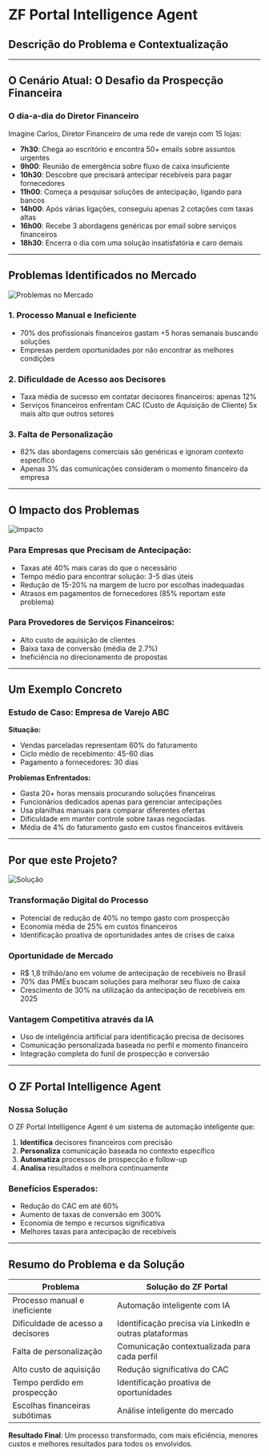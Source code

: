# ZF Portal Intelligence Agent
## Descrição do Problema e Contextualização

---

## O Cenário Atual: O Desafio da Prospecção Financeira

### O dia-a-dia do Diretor Financeiro

Imagine Carlos, Diretor Financeiro de uma rede de varejo com 15 lojas:

- **7h30**: Chega ao escritório e encontra 50+ emails sobre assuntos urgentes
- **9h00**: Reunião de emergência sobre fluxo de caixa insuficiente
- **10h30**: Descobre que precisará antecipar recebíveis para pagar fornecedores
- **11h00**: Começa a pesquisar soluções de antecipação, ligando para bancos
- **14h00**: Após várias ligações, conseguiu apenas 2 cotações com taxas altas
- **16h00**: Recebe 3 abordagens genéricas por email sobre serviços financeiros
- **18h30**: Encerra o dia com uma solução insatisfatória e caro demais

---

## Problemas Identificados no Mercado

![Problemas no Mercado](https://img.freepik.com/free-vector/business-problem-concept-illustration_114360-1715.jpg)

### 1. Processo Manual e Ineficiente
- 70% dos profissionais financeiros gastam +5 horas semanais buscando soluções
- Empresas perdem oportunidades por não encontrar as melhores condições

### 2. Dificuldade de Acesso aos Decisores
- Taxa média de sucesso em contatar decisores financeiros: apenas 12%
- Serviços financeiros enfrentam CAC (Custo de Aquisição de Cliente) 5x mais alto que outros setores

### 3. Falta de Personalização
- 82% das abordagens comerciais são genéricas e ignoram contexto específico
- Apenas 3% das comunicações consideram o momento financeiro da empresa

---

## O Impacto dos Problemas

![Impacto](https://img.freepik.com/free-vector/financial-crisis-abstract-concept_335657-3074.jpg)

### Para Empresas que Precisam de Antecipação:
- Taxas até 40% mais caras do que o necessário
- Tempo médio para encontrar solução: 3-5 dias úteis
- Redução de 15-20% na margem de lucro por escolhas inadequadas
- Atrasos em pagamentos de fornecedores (85% reportam este problema)

### Para Provedores de Serviços Financeiros:
- Alto custo de aquisição de clientes
- Baixa taxa de conversão (média de 2.7%)
- Ineficiência no direcionamento de propostas

---

## Um Exemplo Concreto

### Estudo de Caso: Empresa de Varejo ABC

**Situação:**
- Vendas parceladas representam 60% do faturamento
- Ciclo médio de recebimento: 45-60 dias
- Pagamento a fornecedores: 30 dias

**Problemas Enfrentados:**
- Gasta 20+ horas mensais procurando soluções financeiras
- Funcionários dedicados apenas para gerenciar antecipações
- Usa planilhas manuais para comparar diferentes ofertas
- Dificuldade em manter controle sobre taxas negociadas
- Média de 4% do faturamento gasto em custos financeiros evitáveis

---

## Por que este Projeto?

![Solução](https://img.freepik.com/free-vector/solution-concept-illustration_114360-1699.jpg)

### Transformação Digital do Processo
- Potencial de redução de 40% no tempo gasto com prospecção
- Economia média de 25% em custos financeiros
- Identificação proativa de oportunidades antes de crises de caixa

### Oportunidade de Mercado
- R$ 1,8 trilhão/ano em volume de antecipação de recebíveis no Brasil
- 70% das PMEs buscam soluções para melhorar seu fluxo de caixa
- Crescimento de 30% na utilização da antecipação de recebíveis em 2025

### Vantagem Competitiva através da IA
- Uso de inteligência artificial para identificação precisa de decisores
- Comunicação personalizada baseada no perfil e momento financeiro
- Integração completa do funil de prospecção e conversão

---

## O ZF Portal Intelligence Agent

### Nossa Solução

O ZF Portal Intelligence Agent é um sistema de automação inteligente que:

1. **Identifica** decisores financeiros com precisão
2. **Personaliza** comunicação baseada no contexto específico
3. **Automatiza** processos de prospecção e follow-up
4. **Analisa** resultados e melhora continuamente

### Benefícios Esperados:
- Redução do CAC em até 60%
- Aumento de taxas de conversão em 300%
- Economia de tempo e recursos significativa
- Melhores taxas para antecipação de recebíveis

---

## Resumo do Problema e da Solução

| **Problema** | **Solução do ZF Portal** |
|--------------|---------------------------|
| Processo manual e ineficiente | Automação inteligente com IA |
| Dificuldade de acesso a decisores | Identificação precisa via LinkedIn e outras plataformas |
| Falta de personalização | Comunicação contextualizada para cada perfil |
| Alto custo de aquisição | Redução significativa do CAC |
| Tempo perdido em prospecção | Identificação proativa de oportunidades |
| Escolhas financeiras subótimas | Análise inteligente do mercado |

**Resultado Final**: Um processo transformado, com mais eficiência, menores custos e melhores resultados para todos os envolvidos.
